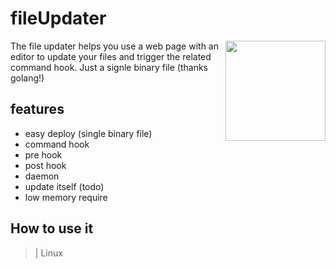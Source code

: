 # fileUpdater 
<img align="right" width="160px" src="https://raw.githubusercontent.com/GoSome/fileUpdater/master/logo/fileupdater.png">


The file updater helps you use a web page with an editor to update your files and trigger the related command hook.
Just a signle binary file (thanks golang!)


## features
* easy deploy (single binary file)
* command hook
* pre hook
* post hook
* daemon
* update itself (todo)
* low memory require


## How to use it

>| Linux

```bash

```
## 
